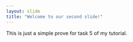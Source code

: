 ```yaml
---
layout: slide
title: "Welcome to our second slide!"
---
```

This is just a simple prove for task 5 of my tutorial.
